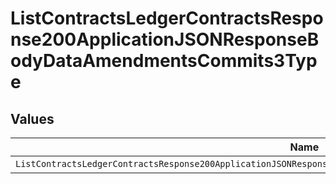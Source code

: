 # ListContractsLedgerContractsResponse200ApplicationJSONResponseBodyDataAmendmentsCommits3Type


## Values

| Name                                                                                                                | Value                                                                                                               |
| ------------------------------------------------------------------------------------------------------------------- | ------------------------------------------------------------------------------------------------------------------- |
| `ListContractsLedgerContractsResponse200ApplicationJSONResponseBodyDataAmendmentsCommits3TypePrepaidCommitRollover` | PREPAID_COMMIT_ROLLOVER                                                                                             |